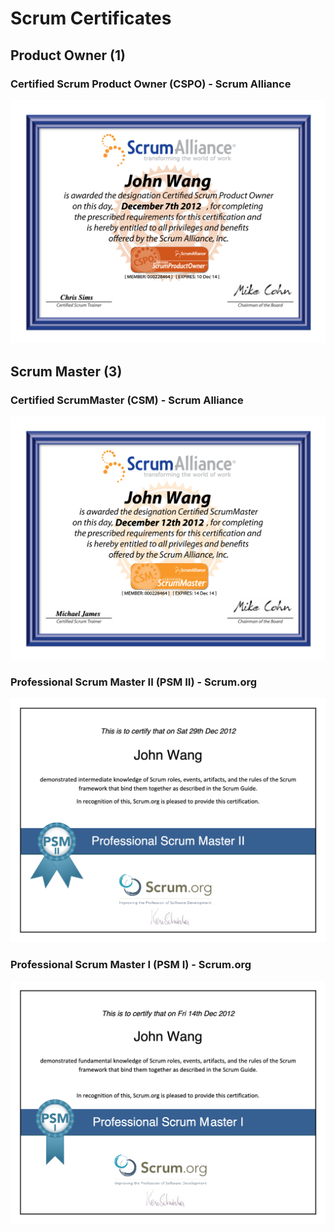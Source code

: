 # Scrum Certificates

## Product Owner (1)

### Certified Scrum Product Owner (CSPO) - Scrum Alliance

![](cert_scrum_product-owner_scrum-alliance_certified-scrum-product-owner--cspo_2012-12-07.png)

## Scrum Master (3)

### Certified ScrumMaster (CSM) - Scrum Alliance

![](cert_scrum_scrum-master_scrum-alliance_certified-scrum-master--csm_2012-12-14.png)

### Professional Scrum Master II (PSM II) - Scrum.org

![](cert_scrum_scrum-master_scrum-org_professional-scrum-master-ii--psm-ii_2012-12-29.png)

### Professional Scrum Master I (PSM I) - Scrum.org

![](cert_scrum_scrum-master_scrum-org_professional-scrum-mater-i--psm-i_2012-12-14.png)

